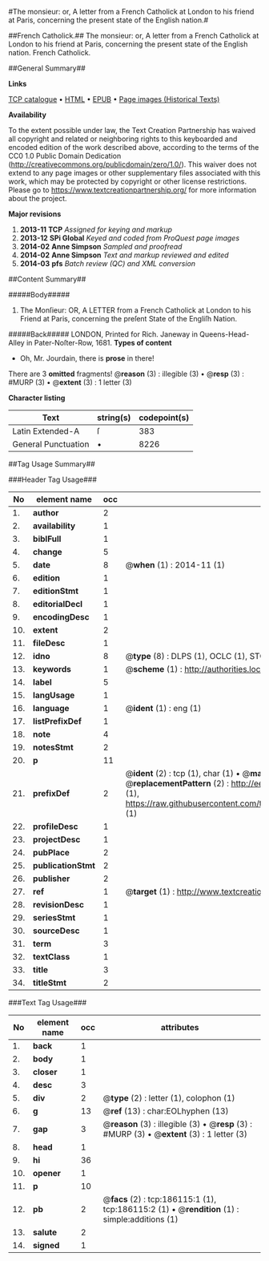 #The monsieur: or, A letter from a French Catholick at London to his friend at Paris, concerning the present state of the English nation.#

##French Catholick.##
The monsieur: or, A letter from a French Catholick at London to his friend at Paris, concerning the present state of the English nation.
French Catholick.

##General Summary##

**Links**

[TCP catalogue](http://www.ota.ox.ac.uk/tcp/)  • 
[HTML](http://tei.it.ox.ac.uk/tcp/Texts-HTML/free/B26/B26947.html)  • 
[EPUB](http://tei.it.ox.ac.uk/tcp/Texts-EPUB/free/B26/B26947.epub) • 
[Page images (Historical Texts)](https://historicaltexts.jisc.ac.uk/eebo-99882710e)

**Availability**

To the extent possible under law, the Text Creation Partnership has waived all copyright and related or neighboring rights to this keyboarded and encoded edition of the work described above, according to the terms of the CC0 1.0 Public Domain Dedication (http://creativecommons.org/publicdomain/zero/1.0/). This waiver does not extend to any page images or other supplementary files associated with this work, which may be protected by copyright or other license restrictions. Please go to https://www.textcreationpartnership.org/ for more information about the project.

**Major revisions**

1. __2013-11__ __TCP__ *Assigned for keying and markup*
1. __2013-12__ __SPi Global__ *Keyed and coded from ProQuest page images*
1. __2014-02__ __Anne Simpson__ *Sampled and proofread*
1. __2014-02__ __Anne Simpson__ *Text and markup reviewed and edited*
1. __2014-03__ __pfs__ *Batch review (QC) and XML conversion*

##Content Summary##

#####Body#####

1. The Monſieur: OR, A LETTER from a French Catholick at London to his Friend at Paris, concerning the preſent State of the Engliſh Nation.

#####Back#####
LONDON, Printed for Rich. Janeway in Queens-Head-Alley in Pater-Noſter-Row, 1681.
**Types of content**

  * Oh, Mr. Jourdain, there is **prose** in there!

There are 3 **omitted** fragments! 
 @__reason__ (3) : illegible (3)  •  @__resp__ (3) : #MURP (3)  •  @__extent__ (3) : 1 letter (3)

**Character listing**


|Text|string(s)|codepoint(s)|
|---|---|---|
|Latin Extended-A|ſ|383|
|General Punctuation|•|8226|

##Tag Usage Summary##

###Header Tag Usage###

|No|element name|occ|attributes|
|---|---|---|---|
|1.|__author__|2||
|2.|__availability__|1||
|3.|__biblFull__|1||
|4.|__change__|5||
|5.|__date__|8| @__when__ (1) : 2014-11 (1)|
|6.|__edition__|1||
|7.|__editionStmt__|1||
|8.|__editorialDecl__|1||
|9.|__encodingDesc__|1||
|10.|__extent__|2||
|11.|__fileDesc__|1||
|12.|__idno__|8| @__type__ (8) : DLPS (1), OCLC (1), STC (3), EEBO-CITATION (1), PROQUEST (1), VID (1)|
|13.|__keywords__|1| @__scheme__ (1) : http://authorities.loc.gov/ (1)|
|14.|__label__|5||
|15.|__langUsage__|1||
|16.|__language__|1| @__ident__ (1) : eng (1)|
|17.|__listPrefixDef__|1||
|18.|__note__|4||
|19.|__notesStmt__|2||
|20.|__p__|11||
|21.|__prefixDef__|2| @__ident__ (2) : tcp (1), char (1)  •  @__matchPattern__ (2) : ([0-9\-]+):([0-9IVX]+) (1), (.+) (1)  •  @__replacementPattern__ (2) : http://eebo.chadwyck.com/downloadtiff?vid=$1&page=$2 (1), https://raw.githubusercontent.com/textcreationpartnership/Texts/master/tcpchars.xml#$1 (1)|
|22.|__profileDesc__|1||
|23.|__projectDesc__|1||
|24.|__pubPlace__|2||
|25.|__publicationStmt__|2||
|26.|__publisher__|2||
|27.|__ref__|1| @__target__ (1) : http://www.textcreationpartnership.org/docs/. (1)|
|28.|__revisionDesc__|1||
|29.|__seriesStmt__|1||
|30.|__sourceDesc__|1||
|31.|__term__|3||
|32.|__textClass__|1||
|33.|__title__|3||
|34.|__titleStmt__|2||


###Text Tag Usage###

|No|element name|occ|attributes|
|---|---|---|---|
|1.|__back__|1||
|2.|__body__|1||
|3.|__closer__|1||
|4.|__desc__|3||
|5.|__div__|2| @__type__ (2) : letter (1), colophon (1)|
|6.|__g__|13| @__ref__ (13) : char:EOLhyphen (13)|
|7.|__gap__|3| @__reason__ (3) : illegible (3)  •  @__resp__ (3) : #MURP (3)  •  @__extent__ (3) : 1 letter (3)|
|8.|__head__|1||
|9.|__hi__|36||
|10.|__opener__|1||
|11.|__p__|10||
|12.|__pb__|2| @__facs__ (2) : tcp:186115:1 (1), tcp:186115:2 (1)  •  @__rendition__ (1) : simple:additions (1)|
|13.|__salute__|2||
|14.|__signed__|1||
